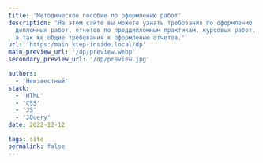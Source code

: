 ```yaml
---
title: 'Методическое пособие по оформлению работ'
description: 'На этом сайте вы можете узнать требования по оформлению
  дипломных работ, отчетов по преддипломным практикам, курсовых работ,
  а так же общие требования к оформлению отчетов.'
url: 'https:/main.ktep-inside.local/dp'
main_preview_url: '/dp/preview.webp'
secondary_preview_url: '/dp/preview.jpg'

authors:
  - 'Неизвестный'
stack:
  - 'HTML'
  - 'CSS'
  - 'JS'
  - 'JQuery'
date: 2022-12-12

tags: site
permalink: false
---
```

